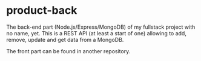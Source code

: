 # product-back

The back-end part (Node.js/Express/MongoDB) of my fullstack project with no name, yet.
This is a REST API (at least a start of one) allowing to add, remove, update and get data from a MongoDB.

The front part can be found in another repository.
